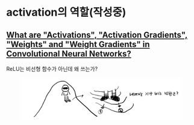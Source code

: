 # activation의 역할(작성중)

## [What are "Activations", "Activation Gradients", "Weights" and "Weight Gradients" in Convolutional Neural Networks?](https://stackoverflow.com/questions/57038055/what-are-activations-activation-gradients-weights-and-weight-gradients)

ReLU는 비선형 함수가 아닌데 왜 쓰는가?

<figure><img src="../.gitbook/assets/image (4) (4).png" alt=""><figcaption></figcaption></figure>
